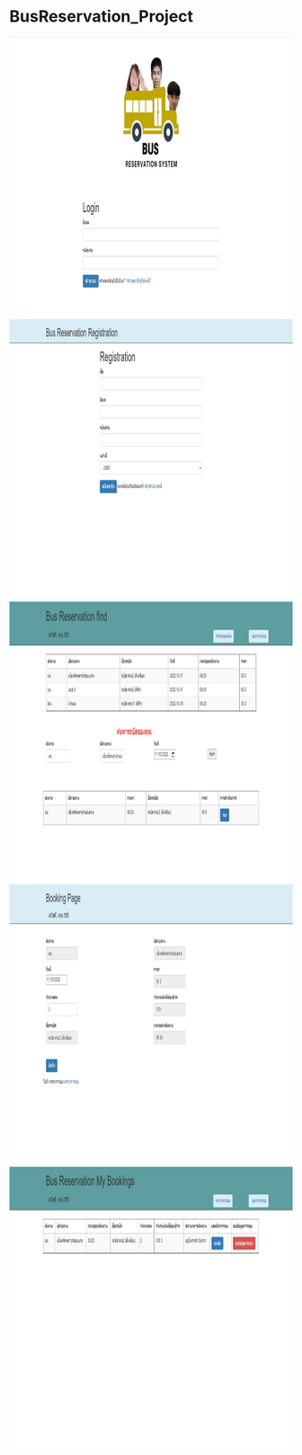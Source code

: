 # BusReservation_Project

<img src="/imges/11.jpg" alt="drawing" style="width:1030px; height:500px;"/>


<img src="/imges/22.jpg" alt="drawing" style="width:1030px; height:500px;"/>


<img src="/imges/33.jpg" alt="drawing" style="width:1030px; height:500px;"/>


<img src="/imges/44.jpg" alt="drawing" style="width:1030px; height:500px;"/>


<img src="/imges/55.jpg" alt="drawing" style="width:1030px; height:500px;"/>
